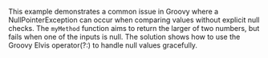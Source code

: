This example demonstrates a common issue in Groovy where a NullPointerException can occur when comparing values without explicit null checks. The `myMethod` function aims to return the larger of two numbers, but fails when one of the inputs is null. The solution shows how to use the Groovy Elvis operator(?:) to handle null values gracefully.
